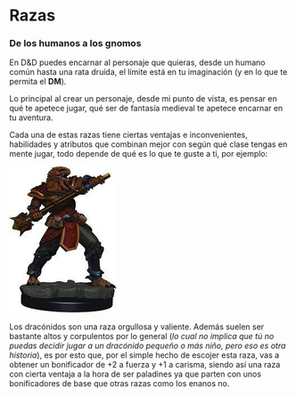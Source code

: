 # Razas
### De los humanos a los gnomos

En D&D puedes encarnar al personaje que quieras, desde un humano común hasta una rata druída, el límite está en tu imaginación (y en lo que te permita el **DM**).

Lo principal al crear un personaje, desde mi punto de vista, es pensar en qué te apetece jugar, qué ser de fantasía medieval te apetece encarnar en tu aventura. 

Cada una de estas razas tiene ciertas ventajas e inconvenientes, habilidades y atributos que combinan mejor con según qué clase tengas en mente jugar, todo depende de qué es lo que te guste a ti, por ejemplo:

![dracon](/md/images/dracon.jpeg)

Los dracónidos son una raza orgullosa y valiente. Además suelen ser bastante altos y corpulentos por lo general (*lo cual no implica que tú no puedas decidir jugar a un dracónido pequeño o más niño, pero eso es otra historia*), es por esto que, por el simple hecho de escojer esta raza, vas a obtener un bonificador de +2 a fuerza y +1 a carisma, siendo así una raza con cierta ventaja a la hora de ser paladines ya que parten con unos bonificadores de base que otras razas como los enanos no.
